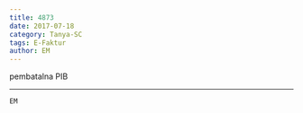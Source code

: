```yaml
---
title: 4873
date: 2017-07-18
category: Tanya-SC
tags: E-Faktur
author: EM
---
```


pembatalna PIB

---



`EM`
